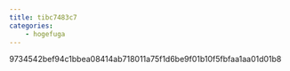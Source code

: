 ```yaml
---
title: tibc7483c7
categories:
    - hogefuga
---
```

9734542bef94c1bbea08414ab718011a75f1d6be9f01b10f5fbfaa1aa01d01b8